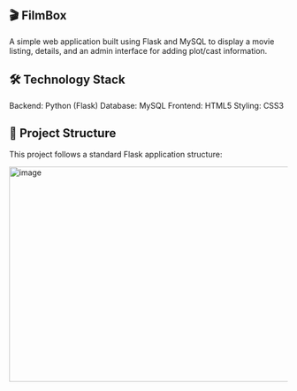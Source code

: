 ## 🎬 FilmBox

A simple web application built using Flask and MySQL to display a movie listing, details, and an admin interface for adding plot/cast information.

## 🛠️ Technology Stack

Backend: Python (Flask)
Database: MySQL
Frontend: HTML5
Styling: CSS3	

## 📁 Project Structure

This project follows a standard Flask application structure:

<img width="754" height="389" alt="image" src="https://github.com/user-attachments/assets/b8520f63-1942-4a65-8951-ab6538243c19" />

